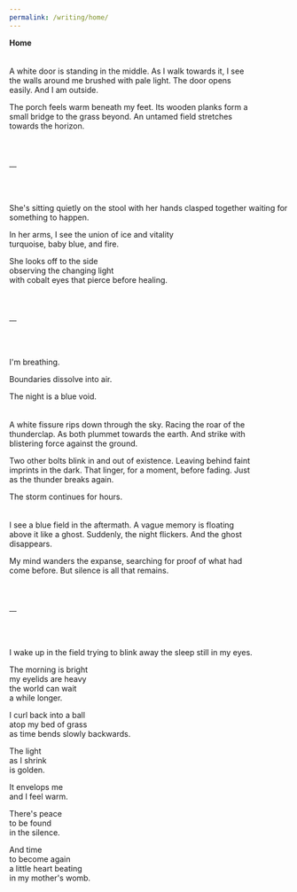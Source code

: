 ```yaml
---
permalink: /writing/home/
---
```

**Home**  
<br/><br/>
A white door is standing in the middle. As I walk towards it, I see  
the walls around me brushed with pale light. The door opens  
easily. And I am outside.  
  
The porch feels warm beneath my feet. Its wooden planks form a  
small bridge to the grass beyond. An untamed field stretches  
towards the horizon.  
<br/><br/><br/>
<hr style="width:2.5%">
<br/><br/><br/>
She's sitting quietly on the stool  
with her hands clasped together  
waiting for something to happen.  
  
In her arms, I see the union of ice and vitality  
turquoise, baby blue, and fire.  
  
She looks off to the side  
observing the changing light  
with cobalt eyes that pierce before healing.  
<br/><br/><br/>
<hr style="width:2.5%">
<br/><br/><br/>
I'm breathing.  
  
Boundaries dissolve into air.  
  
The night is a blue void.  
<br/><br/>
A white fissure rips down through the sky. Racing the roar of the  
thunderclap. As both plummet towards the earth. And strike with  
blistering force against the ground.  
  
Two other bolts blink in and out of existence. Leaving behind faint  
imprints in the dark. That linger, for a moment, before fading. Just  
as the thunder breaks again.  
  
The storm continues for hours.  
<br/><br/>
I see a blue field in the aftermath. A vague memory is floating  
above it like a ghost. Suddenly, the night flickers. And the ghost  
disappears.  
  
My mind wanders the expanse, searching for proof of what had  
come before. But silence is all that remains.  
<br/><br/><br/>
<hr style="width:2.5%">
<br/><br/><br/>
I wake up in the field  
trying to blink away  
the sleep still in my eyes.  
  
The morning is bright  
my eyelids are heavy  
the world can wait  
a while longer.  
  
I curl back into a ball  
atop my bed of grass  
as time bends slowly backwards.  
  
The light  
as I shrink  
is golden.  
  
It envelops me  
and I feel warm.  
  
There's peace  
to be found  
in the silence.  
  
And time  
to become again  
a little heart beating  
in my mother's womb.  